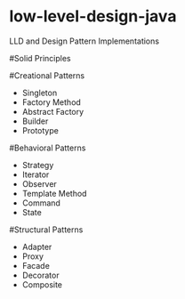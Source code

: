 # low-level-design-java
LLD and Design Pattern Implementations

#Solid Principles

#Creational Patterns
- Singleton 
- Factory Method
- Abstract Factory
- Builder
- Prototype


#Behavioral Patterns
- Strategy
- Iterator
- Observer
- Template Method
- Command
- State

#Structural Patterns
- Adapter 
- Proxy
- Facade
- Decorator
- Composite



 
